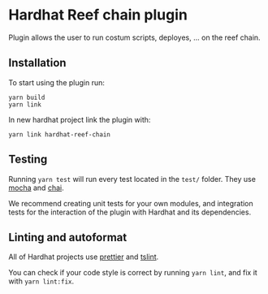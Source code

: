 # Hardhat Reef chain plugin

Plugin allows the user to run costum scripts, deployes, ... on the reef chain.

## Installation

To start using the plugin run:

```
yarn build
yarn link
```

In new hardhat project link the plugin with:
```
yarn link hardhat-reef-chain
```

## Testing

Running `yarn test` will run every test located in the `test/` folder. They
use [mocha](https://mochajs.org) and [chai](https://www.chaijs.com/).

We recommend creating unit tests for your own modules, and integration tests for
the interaction of the plugin with Hardhat and its dependencies.

## Linting and autoformat

All of Hardhat projects use [prettier](https://prettier.io/) and
[tslint](https://palantir.github.io/tslint/).

You can check if your code style is correct by running `yarn lint`, and fix
it with `yarn lint:fix`.
